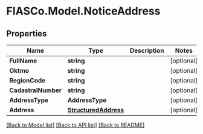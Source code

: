 # FIASCo.Model.NoticeAddress

## Properties

Name | Type | Description | Notes
------------ | ------------- | ------------- | -------------
**FullName** | **string** |  | [optional] 
**Oktmo** | **string** |  | [optional] 
**RegionCode** | **string** |  | [optional] 
**CadastralNumber** | **string** |  | [optional] 
**AddressType** | **AddressType** |  | [optional] 
**Address** | [**StructuredAddress**](StructuredAddress.md) |  | [optional] 

[[Back to Model list]](../README.md#documentation-for-models) [[Back to API list]](../README.md#documentation-for-api-endpoints) [[Back to README]](../README.md)

